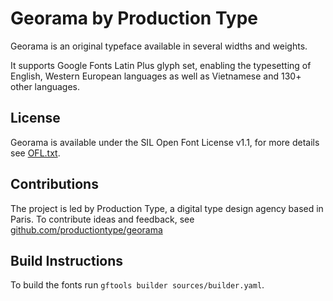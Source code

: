 Georama by Production Type
===========================

Georama is an original typeface available in several widths and weights.

It supports Google Fonts Latin Plus glyph set, enabling the typesetting of English, Western European languages as well as Vietnamese and 130+ other languages.


License
-------

Georama is available under the SIL Open Font License v1.1, for more details see [OFL.txt](OFL.txt).

Contributions
-------------

The project is led by Production Type, a digital type design agency based in Paris. 
To contribute ideas and feedback, see [github.com/productiontype/georama](https://github.com/productiontype/georama)

Build Instructions
------------------

To build the fonts run `gftools builder sources/builder.yaml`.